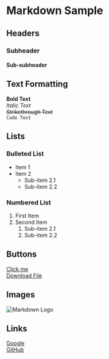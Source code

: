<link rel="stylesheet" href="https://actwu.github.io/neu/n.css"/>

# Markdown Sample

## Headers

### Subheader

#### Sub-subheader

## Text Formatting

**Bold Text**  
*Italic Text*  
~~Strikethrough Text~~  
`Code Text`

## Lists

### Bulleted List
- Item 1
- Item 2
  - Sub-item 2.1
  - Sub-item 2.2

### Numbered List
1. First Item
2. Second Item
   1. Sub-item 2.1
   2. Sub-item 2.2

## Buttons

[Click me](https://www.example.com)  
[Download File](https://www.example.com/file.pdf)

## Images

![Markdown Logo](https://upload.wikimedia.org/wikipedia/commons/4/48/Markdown-mark.svg)

## Links

[Google](https://www.google.com)  
[GitHub](https://www.github.com)
